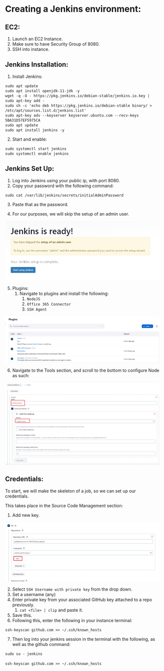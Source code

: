 # Creating a Jenkins environment:

## EC2: 

1. Launch an EC2 Instance.
2. Make sure to have Security Group of 8080.
3. SSH into instance.

## Jenkins Installation:

1. Install Jenkins:

```
sudo apt update
sudo apt install openjdk-11-jdk -y
wget -q -O - https://pkg.jenkins.io/debian-stable/jenkins.io.key | sudo apt-key add -
sudo sh -c 'echo deb https://pkg.jenkins.io/debian-stable binary/ > /etc/apt/sources.list.d/jenkins.list'
sudo apt-key adv --keyserver keyserver.ubuntu.com --recv-keys 5BA31D57EF5975CA
sudo apt update
sudo apt install jenkins -y
```

2. Start and enable:

```
sudo systemctl start jenkins
sudo systemctl enable jenkins
```

## Jenkins Set Up:

1. Log into Jenkins using your public ip, with port 8080.
2. Copy your password with the following command:

```
sudo cat /var/lib/jenkins/secrets/initialAdminPassword
```
3. Paste that as the password.

4. For our purposes, we will skip the setup of an admin user.

![img.png](images/image.png)

5. Plugins:
   1. Navigate to plugins and install the following:
      1. `NodeJS`
      2. `Office 365 Connector`
      3. `SSH Agent`

![img.png](images/image-1.png)

6. Navigate to the Tools section, and scroll to the bottom to configure Node as such:

![img.png](images/image-2.png)

## Credentials:

To start, we will make the skeleton of a job, so we can set up our credentials.

This takes place in the Source Code Management section:

1. Add new key.

![img.png](images/image-4.png)

2. Select `SSH Username with private key` from the drop down.
3. Set a username (any)
4. Enter private key from your associated GitHub key attached to a repo previously.
   1. `cat <file> | clip` and paste it.
5. Save this.
6. Following this, enter the following in your instance terminal:

```
ssh-keyscan github.com >> ~/.ssh/known_hosts
```

7. Then log into your jenkins session in the terminal with the following, as well as the github command:

```
sudo su - jenkins

ssh-keyscan github.com >> ~/.ssh/known_hosts
```

